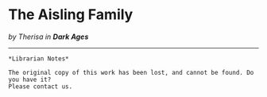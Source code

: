 # The Aisling Family

_by Therisa in **Dark Ages**_

***

```
*Librarian Notes*

The original copy of this work has been lost, and cannot be found. Do you have it?
Please contact us.
```
